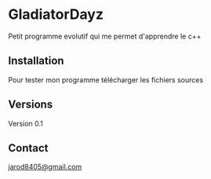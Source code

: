 <snippet>
  
# GladiatorDayz
Petit programme evolutif qui me permet d'apprendre le c++
## Installation
Pour tester mon programme télécharger les fichiers sources
## Versions
Version 0.1
## Contact
jarod8405@gmail.com

  
</snippet>
